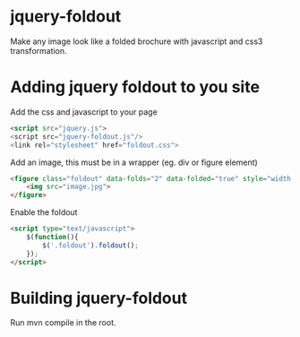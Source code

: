 jquery-foldout
==============

Make any image look like a folded brochure with javascript and css3 transformation.

Adding jquery foldout to you site
==============

Add the css and javascript to your page
```html    
<script src="jquery.js">
<script src="jquery-foldout.js"/>
<link rel="stylesheet" href="foldout.css">
```
Add an image, this must be in a wrapper (eg. div or figure element)
```html
<figure class="foldout" data-folds="2" data-folded="true" style="width: 200px; height: 100px;">
    <img src="image.jpg">
</figure>
```
Enable the foldout
```html
<script type="text/javascript">
    $(function(){
        $('.foldout').foldout();
    });
</script>
```

Building jquery-foldout
==============

Run mvn compile in the root.
